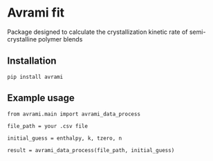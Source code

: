 # Avrami fit

Package designed to calculate the crystallization kinetic rate of semi-crystalline polymer blends

## Installation
```
pip install avrami 
```

## Example usage
```
from avrami.main import avrami_data_process

file_path = your .csv file

initial_guess = enthalpy, k, tzero, n

result = avrami_data_process(file_path, initial_guess)
```

